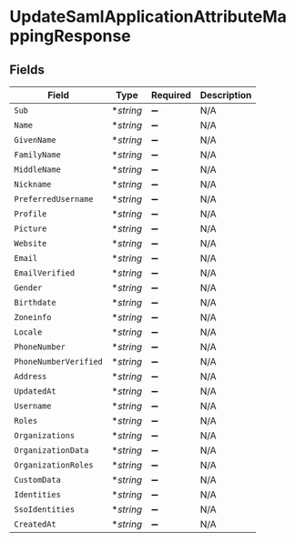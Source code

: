# UpdateSamlApplicationAttributeMappingResponse


## Fields

| Field                 | Type                  | Required              | Description           |
| --------------------- | --------------------- | --------------------- | --------------------- |
| `Sub`                 | **string*             | :heavy_minus_sign:    | N/A                   |
| `Name`                | **string*             | :heavy_minus_sign:    | N/A                   |
| `GivenName`           | **string*             | :heavy_minus_sign:    | N/A                   |
| `FamilyName`          | **string*             | :heavy_minus_sign:    | N/A                   |
| `MiddleName`          | **string*             | :heavy_minus_sign:    | N/A                   |
| `Nickname`            | **string*             | :heavy_minus_sign:    | N/A                   |
| `PreferredUsername`   | **string*             | :heavy_minus_sign:    | N/A                   |
| `Profile`             | **string*             | :heavy_minus_sign:    | N/A                   |
| `Picture`             | **string*             | :heavy_minus_sign:    | N/A                   |
| `Website`             | **string*             | :heavy_minus_sign:    | N/A                   |
| `Email`               | **string*             | :heavy_minus_sign:    | N/A                   |
| `EmailVerified`       | **string*             | :heavy_minus_sign:    | N/A                   |
| `Gender`              | **string*             | :heavy_minus_sign:    | N/A                   |
| `Birthdate`           | **string*             | :heavy_minus_sign:    | N/A                   |
| `Zoneinfo`            | **string*             | :heavy_minus_sign:    | N/A                   |
| `Locale`              | **string*             | :heavy_minus_sign:    | N/A                   |
| `PhoneNumber`         | **string*             | :heavy_minus_sign:    | N/A                   |
| `PhoneNumberVerified` | **string*             | :heavy_minus_sign:    | N/A                   |
| `Address`             | **string*             | :heavy_minus_sign:    | N/A                   |
| `UpdatedAt`           | **string*             | :heavy_minus_sign:    | N/A                   |
| `Username`            | **string*             | :heavy_minus_sign:    | N/A                   |
| `Roles`               | **string*             | :heavy_minus_sign:    | N/A                   |
| `Organizations`       | **string*             | :heavy_minus_sign:    | N/A                   |
| `OrganizationData`    | **string*             | :heavy_minus_sign:    | N/A                   |
| `OrganizationRoles`   | **string*             | :heavy_minus_sign:    | N/A                   |
| `CustomData`          | **string*             | :heavy_minus_sign:    | N/A                   |
| `Identities`          | **string*             | :heavy_minus_sign:    | N/A                   |
| `SsoIdentities`       | **string*             | :heavy_minus_sign:    | N/A                   |
| `CreatedAt`           | **string*             | :heavy_minus_sign:    | N/A                   |